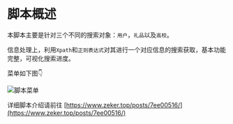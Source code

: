 # 脚本概述
本脚本主要是针对三个不同的搜索对象：`用户`，`礼品`以及`高校`。

信息处理上，利用`Xpath`和`正则表达式`对其进行一个对应信息的搜索获取，基本功能完整，可视化搜索进度。

菜单如下图👇

![脚本菜单](https://cdn.jsdelivr.net/gh/ZekerTop/images@main/20220208/eduSrc_img1.2altqjz2w5wk.jpg)

详细脚本介绍请前往 [https://www.zeker.top/posts/7ee00516/](https://www.zeker.top/posts/7ee00516/)
